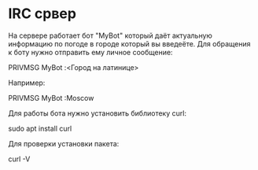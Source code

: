 # IRC срвер

На сервере работает бот "MyBot" который даёт актуальную информацию по погоде в городе который вы введеёте.
Для обращения к боту нужно отправить ему личное сообщение:

PRIVMSG MyBot :<Город на латинице>
  
Например:

PRIVMSG MyBot :Moscow

Для работы бота нужно установить библиотеку curl:

sudo apt install curl

Для проверки установки пакета:

curl -V
